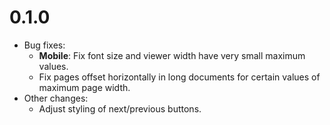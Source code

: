 # 0.1.0

- Bug fixes:
	- **Mobile**: Fix font size and viewer width have very small maximum values.
	- Fix pages offset horizontally in long documents for certain values of maximum page width.
- Other changes:
	- Adjust styling of next/previous buttons.
